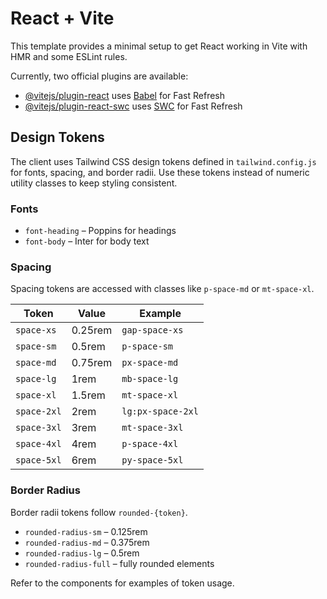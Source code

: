 # React + Vite

This template provides a minimal setup to get React working in Vite with HMR and some ESLint rules.

Currently, two official plugins are available:

- [@vitejs/plugin-react](https://github.com/vitejs/vite-plugin-react/blob/main/packages/plugin-react/README.md) uses [Babel](https://babeljs.io/) for Fast Refresh
- [@vitejs/plugin-react-swc](https://github.com/vitejs/vite-plugin-react-swc) uses [SWC](https://swc.rs/) for Fast Refresh

## Design Tokens

The client uses Tailwind CSS design tokens defined in `tailwind.config.js` for fonts, spacing, and border radii. Use these tokens instead of numeric utility classes to keep styling consistent.

### Fonts

- `font-heading` – Poppins for headings
- `font-body` – Inter for body text

### Spacing

Spacing tokens are accessed with classes like `p-space-md` or `mt-space-xl`.

| Token       | Value    | Example           |
| ----------- | -------- | ----------------- |
| `space-xs`  | 0.25rem  | `gap-space-xs`    |
| `space-sm`  | 0.5rem   | `p-space-sm`      |
| `space-md`  | 0.75rem  | `px-space-md`     |
| `space-lg`  | 1rem     | `mb-space-lg`     |
| `space-xl`  | 1.5rem   | `mt-space-xl`     |
| `space-2xl` | 2rem     | `lg:px-space-2xl` |
| `space-3xl` | 3rem     | `mt-space-3xl`    |
| `space-4xl` | 4rem     | `p-space-4xl`     |
| `space-5xl` | 6rem     | `py-space-5xl`    |

### Border Radius

Border radii tokens follow `rounded-{token}`.

- `rounded-radius-sm` – 0.125rem
- `rounded-radius-md` – 0.375rem
- `rounded-radius-lg` – 0.5rem
- `rounded-radius-full` – fully rounded elements

Refer to the components for examples of token usage.
